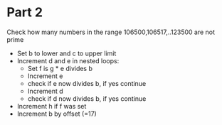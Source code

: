 # Part 2

Check how many numbers in the range 106500,106517,..123500 are not prime

- Set b to lower and c to upper limit
- Increment d and e in nested loops:
    - Set f is g * e divides b    
    - Increment e
    - check if e now divides b, if yes continue
    - Increment d
    - check if d now divides b, if yes continue
- Increment h if f was set
- Increment b by offset (=17)



